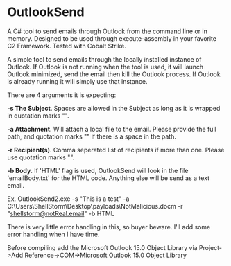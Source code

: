 # OutlookSend
A C# tool to send emails through Outlook from the command line or in memory.  Designed to be used through execute-assembly in your favorite C2 Framework.  Tested with Cobalt Strike.

A simple tool to send emails through the locally installed instance of Outlook.  If Outlook is not running when the tool is used, it will launch Outlook minimized, send the email then kill the Outlook process.  If Outlook is already running it will simply use that instance.

There are 4 arguments it is expecting:

<b>-s The Subject</b>.  Spaces are allowed in the Subject as long as it is wrapped in quotation marks "".

<b>-a Attachment</b>.  Will attach a local file to the email.  Please provide the full path, and quotation marks "" if there is a space in the path.

<b>-r Recipient(s)</b>.  Comma seperated list of recipients if more than one.  Please use quotation marks "".

<b>-b Body</b>.  If 'HTML' flag is used, OutlookSend will look in the file 'emailBody.txt' for the HTML code.  Anything else will be send as a text email.

Ex.  OutlookSend2.exe -s "This is a test" -a C:\Users\ShellStorm\Desktop\payloads\NotMalicious.docm -r "shellstorm@notReal.email" -b HTML

There is very little error handling in this, so buyer beware.  I'll add some error handling when I have time.

Before compiling add the Microsoft Outlook 15.0 Object Library via Project->Add Reference->COM->Microsoft Outlook 15.0 Object Library
